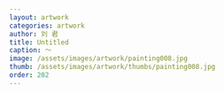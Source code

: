 ```yaml
---
layout: artwork
categories: artwork
author: 刘 君
title: Untitled
caption: ～
image: /assets/images/artwork/painting008.jpg
thumb: /assets/images/artwork/thumbs/painting008.jpg
order: 202
---
```

